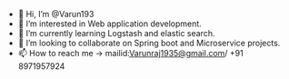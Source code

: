 - 👋 Hi, I’m @Varun193
- 👀 I’m interested in Web application development.
- 🌱 I’m currently learning Logstash and elastic search.
- 💞️ I’m looking to collaborate on Spring boot and Microservice projects.
- 📫 How to reach me -> mailid:Varunraj1935@gmail.com/ +91 8971957924

<!---
Varun193/Varun193 is a ✨ special ✨ repository because its `README.md` (this file) appears on your GitHub profile.
You can click the Preview link to take a look at your changes.
--->
